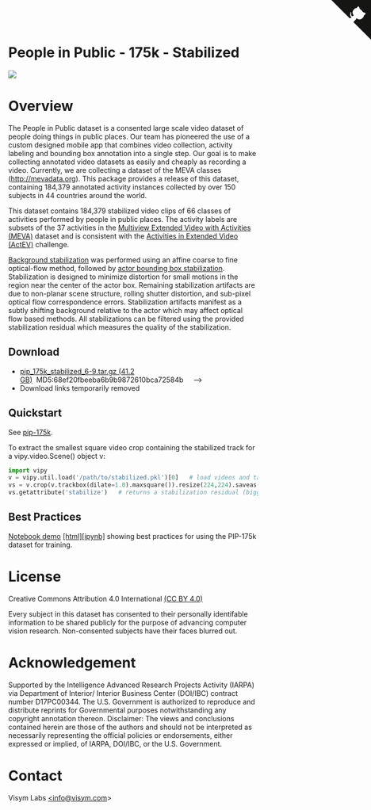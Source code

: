 <a href="https://github.com/visym/collector" class="github-corner" aria-label="View source on GitHub"><svg width="80" height="80" viewBox="0 0 250 250" style="fill:#151513; color:#fff; position: absolute; top: 0; border: 0; right: 0;" aria-hidden="true"><path d="M0,0 L115,115 L130,115 L142,142 L250,250 L250,0 Z"></path><path d="M128.3,109.0 C113.8,99.7 119.0,89.6 119.0,89.6 C122.0,82.7 120.5,78.6 120.5,78.6 C119.2,72.0 123.4,76.3 123.4,76.3 C127.3,80.9 125.5,87.3 125.5,87.3 C122.9,97.6 130.6,101.9 134.4,103.2" fill="currentColor" style="transform-origin: 130px 106px;" class="octo-arm"></path><path d="M115.0,115.0 C114.9,115.1 118.7,116.5 119.8,115.4 L133.7,101.6 C136.9,99.2 139.9,98.4 142.2,98.6 C133.8,88.0 127.5,74.4 143.8,58.0 C148.5,53.4 154.0,51.2 159.7,51.0 C160.3,49.4 163.2,43.6 171.4,40.1 C171.4,40.1 176.1,42.5 178.8,56.2 C183.1,58.6 187.2,61.8 190.9,65.4 C194.5,69.0 197.7,73.2 200.1,77.6 C213.8,80.2 216.3,84.9 216.3,84.9 C212.7,93.1 206.9,96.0 205.4,96.6 C205.1,102.4 203.0,107.8 198.3,112.5 C181.9,128.9 168.3,122.5 157.7,114.1 C157.9,116.9 156.7,120.9 152.7,124.9 L141.0,136.5 C139.8,137.7 141.6,141.9 141.8,141.8 Z" fill="currentColor" class="octo-body"></path></svg></a>

# People in Public - 175k - Stabilized

![](pip_175k_stabilized.webp)

# Overview

The People in Public dataset is a consented large scale video dataset of people doing things in public places.  Our team has pioneered the use of a 
custom designed mobile app that combines video collection, activity labeling and bounding box annotation into a single step.  Our goal is to 
make collecting annotated video datasets as easily and cheaply as recording a video.  Currently, we are collecting a dataset of the MEVA 
classes (http://mevadata.org).  This package provides a release of this dataset, containing 184,379 annotated activity instances collected by 
over 150 subjects in 44 countries around the world. 

This dataset contains 184,379 stabilized video clips of 66 classes of activities performed by people in public places.  The activity labels are subsets of the 37 activities in the [Multiview Extended Video with Activities (MEVA)](https://mevadata.org) dataset and is consistent with the [Activities in Extended Video (ActEV)](https://actev.nist.gov/) challenge.  

[Background stabilization](https://github.com/visym/vipy/blob/bc20f6f32492badd181faa0ccf7b0029f1f63fee/vipy/flow.py#L307-L328) was performed using an affine coarse to fine optical-flow method, followed by [actor bounding box stabilization](https://github.com/visym/collector/blob/adc5486c7f88291b77f9a707a78763c2b5958406/pycollector/detection.py#L177-L236).  Stabilization is designed to minimize distortion for small motions in the region near the center of the actor box.  Remaining stabilization artifacts are due to non-planar scene structure, rolling shutter distortion, and sub-pixel optical flow correspondence errors.  Stabilization artifacts manifest as a subtly shifting background relative to the actor which may affect optical flow based methods.  All stabilizations can be filtered using the provided stabilization residual which measures the quality of the stabilization.  

## Download

<!--
* [pip_175k_stabilized_0.tar.gz (11.5 GB)](https://dl.dropboxusercontent.com/s/h7j4391iyqfo85d/pip_175k_stabilized_0.tar.gz)&nbsp;&nbsp;MD5:99139862b128f9eff9deafd636225442&nbsp;&nbsp;&nbsp;&nbsp;
* [pip_175k_stabilized_1.tar.gz (11.8 GB)](https://dl.dropboxusercontent.com/s/zwxzdirbp6kvq93/pip_175k_stabilized_1.tar.gz)&nbsp;&nbsp;MD5:95d337019a0dd2f24ee197bc7e371b97&nbsp;&nbsp;&nbsp;&nbsp;
* [pip_175k_stabilized_2.tar.gz (11.9 GB)](https://dl.dropboxusercontent.com/s/rg9t5edfmyp6uq0/pip_175k_stabilized_2.tar.gz)&nbsp;&nbsp;MD5:388198296dae0dd7d27d1a3b983f84e9&nbsp;&nbsp;&nbsp;&nbsp;
* [pip_175k_stabilized_3.tar.gz (11.8 GB)](https://dl.dropboxusercontent.com/s/n82mkbstgidnon7/pip_175k_stabilized_3.tar.gz)&nbsp;&nbsp;MD5:45d52bbd432a10f5cddd4bd1353a2282&nbsp;&nbsp;&nbsp;&nbsp;
* [pip_175k_stabilized_4.tar.gz (11.8 GB)](https://dl.dropboxusercontent.com/s/gqrricwj3vyp4sc/pip_175k_stabilized_4.tar.gz)&nbsp;&nbsp;MD5:4fdf2aa880771c7bce6f5952017dd6e2&nbsp;&nbsp;&nbsp;&nbsp;
* [pip_175k_stabilized_5.tar.gz (11.8 GB)](https://dl.dropboxusercontent.com/s/yfkma0kt30810h1/pip_175k_stabilized_5.tar.gz)&nbsp;&nbsp;MD5:30ae8634ec25a6d54d25e8ba94b75361&nbsp;&nbsp;&nbsp;&nbsp;
<!--- * [pip_175k_stabilized_6-7.tar.gz (20.5 GB)](https://dl.dropboxusercontent.com/s/yoabjhep9g6ozs1/pip_175k_stabilized_6-7.tar.gz)&nbsp;&nbsp;MD5:b18e0ba7d0ea411a1b8ef4fe2e3d8b59&nbsp;&nbsp;&nbsp;&nbsp; --->
* [pip_175k_stabilized_6-9.tar.gz (41.2 GB)](https://dl.dropboxusercontent.com/s/g2qzku5uw57q9d8/pip_175k_stabilized_6-9.tar.gz)&nbsp;&nbsp;MD5:68ef20fbeeba6b9b9872610bca72584b&nbsp;&nbsp;&nbsp;&nbsp;
-->
* Download links temporarily removed


## Quickstart

See [pip-175k](https://visym.github.io/collector/pip_175k/).

To extract the smallest square video crop containing the stabilized track for a vipy.video.Scene() object v:

```python
import vipy
v = vipy.util.load('/path/to/stabilized.pkl')[0]   # load videos and take one
vs = v.crop(v.trackbox(dilate=1.0).maxsquare()).resize(224,224).saveas('/path/to/out.mp4')
vs.getattribute('stabilize')   # returns a stabilization residual (bigger is worse)
```

## Best Practices 

[Notebook demo](https://htmlpreview.github.io/?https://github.com/visym/collector/blob/master/docs/pip_175k/best_practices.html)&nbsp;[[html]](https://htmlpreview.github.io/?https://github.com/visym/collector/blob/master/docs/pip_175k/best_practices.html)[[ipynb]](https://github.com/visym/collector/blob/master/docs/pip_175k/best_practices.ipynb) showing best practices for using the PIP-175k dataset for training.

# License

Creative Commons Attribution 4.0 International [(CC BY 4.0)](https://creativecommons.org/licenses/by/4.0/)

Every subject in this dataset has consented to their personally identifable information to be shared publicly for the purpose of advancing computer vision research.  Non-consented subjects have their faces blurred out.  

# Acknowledgement

Supported by the Intelligence Advanced Research Projects Activity (IARPA) via Department of Interior/ Interior Business Center (DOI/IBC) contract number D17PC00344. The U.S. Government is authorized to reproduce and distribute reprints for Governmental purposes notwithstanding any copyright annotation thereon. Disclaimer: The views and conclusions contained herein are those of the authors and should not be interpreted as necessarily representing the official policies or endorsements, either expressed or implied, of IARPA, DOI/IBC, or the U.S. Government.

# Contact

Visym Labs <a href="mailto:info@visym.com">&lt;info@visym.com&gt;</a>

